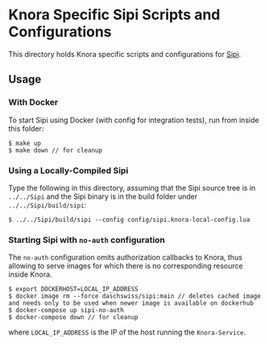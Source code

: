 # Knora Specific Sipi Scripts and Configurations

This directory holds Knora specific scripts and configurations for [Sipi](https://github.com/dhlab-basel/Sipi).

## Usage

### With Docker

To start Sipi using Docker (with config for integration tests), run from inside this folder:

```
$ make up
$ make down // for cleanup
```

### Using a Locally-Compiled Sipi

Type the following in this directory, assuming that the Sipi source tree is in
`../../Sipi` and the Sipi binary is in the build folder under `../../Sipi/build/sipi`:

```
$ ../../Sipi/build/sipi --config config/sipi.knora-local-config.lua
```

### Starting Sipi with `no-auth` configuration

The `no-auth` configuration omits authorization callbacks to Knora, thus allowing to serve images for
which there is no corresponding resource inside Knora. 

```
$ export DOCKERHOST=LOCAL_IP_ADDRESS
$ docker image rm --force daschswiss/sipi:main // deletes cached image and needs only to be used when newer image is available on dockerhub
$ docker-compose up sipi-no-auth
$ docker-compose down // for cleanup
```

where `LOCAL_IP_ADDRESS` is the IP of the host running the `Knora-Service`.